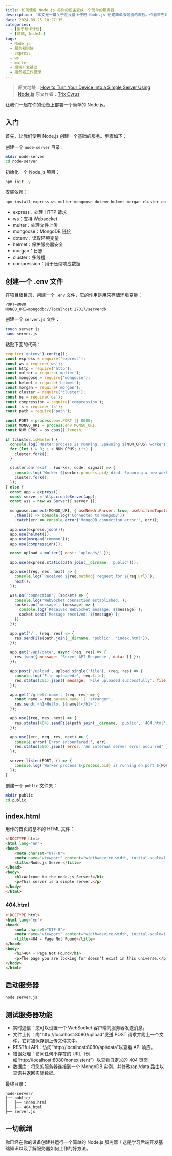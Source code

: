 ```yaml
---
title: 如何使用 Node.js 将你的设备变成一个简单的服务器
description: '本文是一篇关于在设备上使用 Node.js 创建简单服务器的教程。作者首先详细介绍了创建服务器的具体步骤，包括创建目录、初始化项目、安装依赖、创建配置文件和服务器脚本等。接着展示了最终的目录结构，并对服务器脚本进行了详细分析，解释了每个安装的依赖的用途。此外，还介绍了测试服务器的多种方式，如实时通信、文件上传、访问 RESTful API、触发错误处理以及连接数据库等。最后强调了通过创建这个简单服务器来学习后端开发基础和了解服务器工作原理的价值。'
date: 2024-09-25 18:27:35
categories:
  - [俊宁翻译计划]
  - [前端, NodeJs]
tags:
  - Node.js
  - 服务器创建
  - express
  - ws
  - multer
  - 后端开发基础
  - 服务器工作原理
---
```


> 原文地址：[How to Turn Your Device Into a Simple Server Using Node.js](https://dev.to/trixsec/how-to-turn-your-device-into-a-simple-server-using-nodejs-1460)
> 原文作者：[Trix Cyrus](https://dev.to/trixsec)

让我们一起在你的设备上部署一个简单的 Node.js。

## 入门

首先，让我们使用 Node.js 创建一个基础的服务。步骤如下：

创建一个 `node-server` 目录：

```sh
mkdir node-server
cd node-server
```

初始化一个 Node.js 项目：

```sh
npm init -y
```

安装依赖：

```sh
npm install express ws multer mongoose dotenv helmet morgan cluster compression
```

- express：处理 HTTP 请求
- ws：支持 Websocket
- multer：处理文件上传
- mongoose：MongoDB 链接
- dotenv：读取环境变量
- helmet：保护服务器安全
- morgan：日志
- cluster：多线程
- compression：用于压缩响应数据

## 创建一个 .env 文件

在项目根目录，创建一个 `.env` 文件，它的作用是用来存储环境变量：

```
PORT=8080
MONGO_URI=mongodb://localhost:27017/serverdb
```

创建一个 `server.js` 文件：

```sh
touch server.js
nano server.js
```

粘贴下面的代码：

```js
require('dotenv').config();
const express = require('express');
const ws = require('ws');
const http = require('http');
const multer = require('multer');
const mongoose = require('mongoose');
const helmet = require('helmet');
const morgan = require('morgan');
const cluster = require('cluster');
const os = require('os');
const compression = require('compression');
const fs = require('fs');
const path = require('path');

const PORT = process.env.PORT || 8080;
const MONGO_URI = process.env.MONGO_URI;
const NUM_CPUS = os.cpus().length;

if (cluster.isMaster) {
  console.log(`Master process is running. Spawning ${NUM_CPUS} workers...`);
  for (let i = 0; i < NUM_CPUS; i++) {
    cluster.fork();
  }

  cluster.on('exit', (worker, code, signal) => {
    console.log(`Worker ${worker.process.pid} died. Spawning a new worker.`);
    cluster.fork();
  });
} else {
  const app = express();
  const server = http.createServer(app);
  const wss = new ws.Server({ server });

  mongoose.connect(MONGO_URI, { useNewUrlParser: true, useUnifiedTopology: true })
    .then(() => console.log('Connected to MongoDB'))
    .catch(err => console.error('MongoDB connection error:', err));

  app.use(express.json());
  app.use(helmet());
  app.use(morgan('common'));
  app.use(compression());

  const upload = multer({ dest: 'uploads/' });

  app.use(express.static(path.join(__dirname, 'public')));

  app.use((req, res, next) => {
    console.log(`Received ${req.method} request for ${req.url}`);
    next();
  });

  wss.on('connection', (socket) => {
    console.log('WebSocket connection established.');
    socket.on('message', (message) => {
      console.log(`Received WebSocket message: ${message}`);
      socket.send(`Message received: ${message}`);
    });
  });

  app.get('/', (req, res) => {
    res.sendFile(path.join(__dirname, 'public', 'index.html'));
  });

  app.get('/api/data', async (req, res) => {
    res.json({ message: 'Server API Response', data: [] });
  });

  app.post('/upload', upload.single('file'), (req, res) => {
    console.log('File uploaded:', req.file);
    res.status(201).json({ message: 'File uploaded successfully', file: req.file });
  });

  app.get('/greet/:name', (req, res) => {
    const name = req.params.name || 'stranger';
    res.send(`<h1>Hello, ${name}!</h1>`);
  });

  app.use((req, res, next) => {
    res.status(404).sendFile(path.join(__dirname, 'public', '404.html'));
  });

  app.use((err, req, res, next) => {
    console.error('Error encountered:', err);
    res.status(500).json({ error: 'An internal server error occurred' });
  });

  server.listen(PORT, () => {
    console.log(`Worker process ${process.pid} is running on port ${PORT}`);
  });
}
```

创建一个 `public` 文件夹：

```sh
mkdir public
cd public
```

## index.html

用作的首页的基本的 HTML 文件：

```html
<!DOCTYPE html>
<html lang="en">
<head>
    <meta charset="UTF-8">
    <meta name="viewport" content="width=device-width, initial-scale=1.0">
    <title>Node.js Server</title>
</head>
<body>
    <h1>Welcome to the node.js Server!</h1>
    <p>This server is a simple server.</p>
</body>
</html>
```

### 404.html

```html
<!DOCTYPE html>
<html lang="en">
<head>
    <meta charset="UTF-8">
    <meta name="viewport" content="width=device-width, initial-scale=1.0">
    <title>404 - Page Not Found</title>
</head>
<body>
    <h1>404 - Page Not Found</h1>
    <p>The page you are looking for doesn't exist in this universe.</p>
</body>
</html>
```

## 启动服务器

```sh
node server.js
```

## 测试服务器功能

- 实时通信：您可以设置一个 WebSocket 客户端向服务器发送消息。
- 文件上传：向“http://localhost:8080/upload”发送 POST 请求并附上一个文件，它将被保存到上传文件夹中。
- RESTful API：访问“http://localhost:8080/api/data”以查看 API 响应。
- 错误处理：访问任何不存在的 URL（例如“http://localhost:8080/nonexistent”）以查看自定义的 404 页面。
- 数据库：将您的服务器连接到一个 MongoDB 实例，并修改/api/data 路由以查询并返回实际数据。

最终目录：

```
node-server/
├── public/
│   ├── index.html
│   ├── 404.html
├── server.js
```

## 一切就绪

你已经在你的设备创建并运行一个简单的 Node.js 服务器！这是学习后端开发基础知识以及了解服务器如何工作的好方法。
